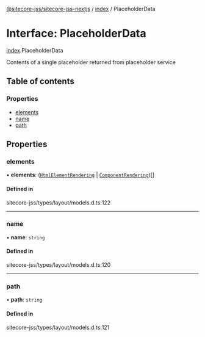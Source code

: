 [@sitecore-jss/sitecore-jss-nextjs](../README.md) / [index](../modules/index.md) / PlaceholderData

# Interface: PlaceholderData

[index](../modules/index.md).PlaceholderData

Contents of a single placeholder returned from placeholder service

## Table of contents

### Properties

- [elements](index.PlaceholderData.md#elements)
- [name](index.PlaceholderData.md#name)
- [path](index.PlaceholderData.md#path)

## Properties

### elements

• **elements**: ([`HtmlElementRendering`](index.HtmlElementRendering.md) \| [`ComponentRendering`](index.ComponentRendering.md))[]

#### Defined in

sitecore-jss/types/layout/models.d.ts:122

___

### name

• **name**: `string`

#### Defined in

sitecore-jss/types/layout/models.d.ts:120

___

### path

• **path**: `string`

#### Defined in

sitecore-jss/types/layout/models.d.ts:121
